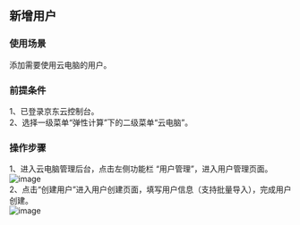 ## 新增用户
### 使用场景
添加需要使用云电脑的用户。<br>
### 前提条件
1、已登录京东云控制台。<br>
2、选择一级菜单“弹性计算”下的二级菜单“云电脑”。<br>
### 操作步骤
1、进入云电脑管理后台，点击左侧功能栏 “用户管理”，进入用户管理页面。<br>
![image](https://user-images.githubusercontent.com/103625856/172799640-232f26d8-710c-40e4-bf4c-99bf048b429d.png)<br>
2、点击“创建用户”进入用户创建页面，填写用户信息（支持批量导入），完成用户创建。<br>
![image](https://user-images.githubusercontent.com/103625856/172799826-6e81e6b5-5ba6-41ac-8653-3c06e14bba2b.png)<br>
